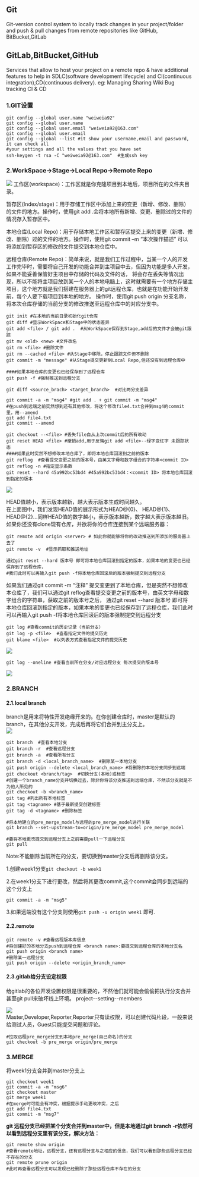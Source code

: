 ## Git

Git-version control system to locally track changes in your project/folder and push & pull changes from remote repositories like GitHub, BitBucket,GitLab

## GitLab,BitBucket,GitHub

Services that allow to host your project on a remote repo & have additional features to help in SDLC(software development lifecycle) and CI(continuous integration),CD(continuous delivery).
eg: Managing  Sharing   Wiki  Bug tracking CI & CD

### 1.GIT设置

```
git config --global user.name "weiweia92"
git config --global user.name 
git config --global user.email "weiweia92@163.com"
git config --global user.email
git config --global --list #it show your username,email and password, it can check all
#your settings and all the values that you have set
ssh-keygen -t rsa -C "weiweia92@163.com"  #生成ssh key
```
### 2.WorkSpace->Stage->Local Repo->Remote Repo

![](https://github.com/weiweia92/blog/blob/main/BasicComputerScience/pic/1615359094257-aa9f97e9-c080-4950-bcd8-c6b2e2c926ce.png)
工作区(workspace)：工作区就是你克隆项目到本地后，项目所在的文件夹目录。

暂存区(Index/stage)：用于存储工作区中添加上来的变更（新增、修改、删除）的文件的地方。操作时，使用git add .会将本地所有新增、变更、删除过的文件的情况存入暂存区中。

本地仓库(Local Repo)：用于存储本地工作区和暂存区提交上来的变更（新增、修改、删除）过的文件的地方。操作时，使用git commit –m “本次操作描述” 可以将添加到暂存区的修改的文件提交到本地仓库中。

远程仓库(Remote Repo)：简单来说，就是我们工作过程中，当某一个人的开发工作完毕时，需要将自己开发的功能合并到主项目中去，但因为功能是多人开发，如果不能妥善保管好主项目中存储的代码及文件的话，
将会存在丢失等情况出现，所以不能将主项目放到某一个人的本地电脑上，这时就需要有一个地方存储主项目，这个地方就是我们搭建在服务器上的git远程仓库，也就是在功能开始开发前，每个人要下载项目到本地的地方。
操作时，使用git push origin 分支名称，将本次仓库存储的当前分支的修改推送至远程仓库中的对应分支中。

```
git init #在本地的当前目录初始化git仓库
git diff #显示WorkSpace和Stage中的状态差异
git add <file> / git add .  #从WorkSpace保存到Stage,add后的文件才会被git跟踪
git mv <old> <new> #文件改名
git rm <file> #删除文件
git rm --cached <file> #从Stage中移除，停止跟踪文件但不删除
git commit -m "message" #从Stage提交更新到Local Repo,但还没有到远程仓库中

####如果本地仓库的变更也已经保存到了远程仓库
git push -f #强制推送到远程分支

git diff <source_brach> <target_branch>  #对比两分支差异

git commit -a -m "msg4" #git add . + git commit -m "msg4"
#在push到远端之前突然想到还有其他修改，将这个修改file4.txt合并到msg4的commit里，用--amend
git add file4.txt
git commit --amend
```

```
git checkout --<file> #丢失file自从上次commit后的所有改动
git reset HEAD <file> #撤销add,用于反悔git add <file>--绿字变红字 未跟踪状态
####如果此时突然不想修改本地仓库了，即将本地仓库回滚到之前的版本
git reflog  #查看提交变更之前的版本号，由英文字母和数字组合的字符串<commit ID>
git reflog -n #指定显示条数
git reset --hard 45a992bc53bd4 #45a992bc53bd4：<commit ID> 将本地仓库回滚到指定的版本
```

![](https://github.com/weiweia92/blog/blob/main/BasicComputerScience/pic/1615280056033-d91d8410-5cc8-4b04-92f0-3407141797e8.png)

HEAD值越小，表示版本越新，越大表示版本生成时间越久。    
在上面图中，我们发现HEAD值的展示形式为HEAD@{0}、 HEAD@{1}、HEAD@{2}...同样HEAD值的数字越小，表示版本越新，数字越大表示版本越旧。     
如果你还没有clone现有仓库，并欲将你的仓库连接到某个远端服务器：   

```
git remote add origin <server> # 如此你就能够将你的改动推送到所添加的服务器上去了
git remote -v  #显示抓取和推送地址

通过git reset --hard 版本号 即可将本地仓库回滚到指定的版本，如果本地的变更也已经保存到了远程仓库，
#我们此时可以再输入git push -f将本地仓库回滚后的版本强制提交到远程分支
```
如果我们通过git commit -m “注释” 提交变更到了本地仓库，但是突然不想修改本仓库了，我们可以通过git reflog查看提交变更之前的版本号，由英文字母和数字组合的字符串，获取之前的版本号之后，
通过git reset --hard 版本号 即可将本地仓库回滚到指定的版本，如果本地的变更也已经保存到了远程仓库，我们此时可以再输入git push -f将本地仓库回滚后的版本强制提交到远程分支     

```
git log #查看commit的历史记录（当前分支）
git log -p <file>  #查看指定文件的提交历史
git blame <file>  #以列表方式查看指定文件的提交历史
```
![](https://github.com/weiweia92/blog/blob/main/BasicComputerScience/pic/1609157251147-5ab7db61-30db-4e23-a141-72323bd193f0.png)
```
git log --oneline #查看当前所在分支/对应远程分支 每次提交的版本号
```
![](https://github.com/weiweia92/blog/blob/main/BasicComputerScience/pic/1609157407912-84d94229-75cb-45f2-aa54-908edd9e72e4.png)   

### 2.BRANCH

#### 2.1.local branch

branch是用来将特性开发绝缘开来的。在你创建仓库时，master是默认的branch，在其他分支开发，完成后再将它们合并到主分支上。    
![](https://github.com/weiweia92/blog/blob/main/BasicComputerScience/pic/1609148476778-92ba099b-b880-4536-8124-7a37abf78ded.png)    
```
git branch  #查看本地分支
git branch -r  #查看远程分支
git branch -a  #查看所有分支
git branch -d <local_branch_name>  #删除某一本地分支
git push origin --delete <local_branch_name> #将删除的本地分支同步到远端
git checkout <branch/tag>  #切换分支(本地)或标签
#创建一个branch_name分支并切换过去，除非你将该分支推送到远端仓库，不然该分支就是不为他人所见的
git checkout -b <branch_name> 
git tag #列出所有本地标签
git tag <tagname> #基于最新提交创建标签
git tag -d <tagname> #删除标签

#将本地建立的pre_merge_model与远程的pre_merge_model进行关联
git branch --set-upstream-to=origin/pre_merge_model pre_merge_model  

#要将本地更改提交到远程分支上之前需要pull一下远程分支
git pull
```
Note:不能删除当前所在的分支，要切换到master分支后再删除该分支。      

1.创建week1分支`git checkout -b week1`  

2.在week1分支下进行更改，然后将其更改commit,这个commit会同步到远端的这个分支上        

`git commit -a -m "msg5"`        

3.如果远端没有这个分支则使用`git push -u origin week1` 即可. 

#### 2.2.remote

```
git remote -v #查看远程版本库信息
#将创建好的本地分支push到远程仓库 <branch name>:要提交到远程仓库的本地分支名
git push origin <branch name>   
#删除某一远程分支
git push origin --delete <origin_branch_name> 
```
#### 2.3.gitlab给分支设定权限

给gitlab的各位开发设置权限是很重要的，不然他们就可能会偷偷把执行分支合并甚至git pull来破坏线上环境。
project--setting--members    

![](https://github.com/weiweia92/blog/blob/main/BasicComputerScience/pic/1609147666699-82157a9a-c1f5-45fc-967a-c9198f76e5b3.png)     
Master,Developer,Reporter,Reporter只有读权限，可以创建代码片段，一般来说给测试人员，Guest只能提交问题和评论。   
```
#拉取远程pre_merge分支到本地pre_merge(自己命名)的分支
git checkout -b pre_merge origin/pre_merge
```
### 3.MERGE

将week1分支合并到master分支上
```
git checkout week1
git commit -a -m "msg6"
git checkout master
git merge week1
#在merge时可能会有冲突，根据提示手动更改冲突，之后
git add file4.txt
git commit -m "msg7"
```

**git 远程分支已经把某个分支合并到master中，但是本地通过git branch -r依然可以看到远程分支里有该分支，解决方法：**

```
git remote show origin 
#查看remote地址，远程分支，还有远程分支与之相应的信息，我们可以看到那些远程分支已经不存在的分支
git remote prune origin
#此时再查看远程分支可以发现已经删除了那些远程仓库不存在的分支
```
